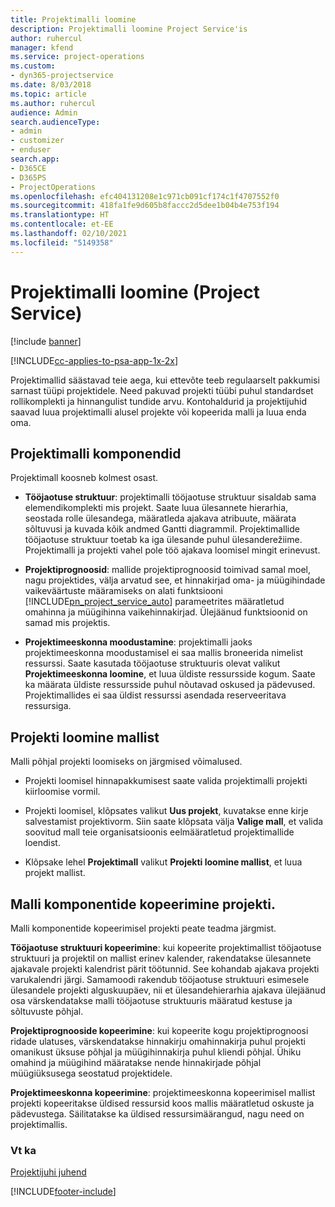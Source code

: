 ```yaml
---
title: Projektimalli loomine
description: Projektimalli loomine Project Service'is
author: ruhercul
manager: kfend
ms.service: project-operations
ms.custom:
- dyn365-projectservice
ms.date: 8/03/2018
ms.topic: article
ms.author: ruhercul
audience: Admin
search.audienceType:
- admin
- customizer
- enduser
search.app:
- D365CE
- D365PS
- ProjectOperations
ms.openlocfilehash: efc404131208e1c971cb091cf174c1f4707552f0
ms.sourcegitcommit: 418fa1fe9d605b8faccc2d5dee1b04b4e753f194
ms.translationtype: HT
ms.contentlocale: et-EE
ms.lasthandoff: 02/10/2021
ms.locfileid: "5149358"
---
```

# <a name="create-a-project-template-project-service"></a>Projektimalli loomine (Project Service)

[!include [banner](../includes/psa-now-project-operations.md)]

[!INCLUDE[cc-applies-to-psa-app-1x-2x](../includes/cc-applies-to-psa-app-1x-2x.md)]

Projektimallid säästavad teie aega, kui ettevõte teeb regulaarselt pakkumisi sarnast tüüpi projektidele. Need pakuvad projekti tüübi puhul standardset rollikomplekti ja hinnangulist tundide arvu. Kontohaldurid ja projektijuhid saavad luua projektimalli alusel projekte või kopeerida malli ja luua enda oma.  
  
## <a name="components-of-project-template"></a>Projektimalli komponendid
 Projektimall koosneb kolmest osast.  
  
- **Tööjaotuse struktuur**: projektimalli tööjaotuse struktuur sisaldab sama elemendikomplekti mis projekt. Saate luua ülesannete hierarhia, seostada rolle ülesandega, määratleda ajakava atribuute, määrata sõltuvusi ja kuvada kõik andmed Gantti diagrammil. Projektimallide tööjaotuse struktuur toetab ka iga ülesande puhul ülesanderežiime. Projektimalli ja projekti vahel pole töö ajakava loomisel mingit erinevust.  
  
- **Projektiprognoosid**: mallide projektiprognoosid toimivad samal moel, nagu projektides, välja arvatud see, et hinnakirjad oma- ja müügihindade vaikeväärtuste määramiseks on alati funktsiooni [!INCLUDE[pn_project_service_auto](../includes/pn-project-service-auto.md)] parameetrites määratletud omahinna ja müügihinna vaikehinnakirjad. Ülejäänud funktsioonid on samad mis projektis.  
  
- **Projektimeeskonna moodustamine**: projektimalli jaoks projektimeeskonna moodustamisel ei saa mallis broneerida nimelist ressurssi. Saate kasutada tööjaotuse struktuuris olevat valikut **Projektimeeskonna loomine**, et luua üldiste ressursside kogum. Saate ka määrata üldiste ressursside puhul nõutavad oskused ja pädevused. Projektimallides ei saa üldist ressurssi asendada reserveeritava ressursiga.  
  
## <a name="create-a-project-from-a-template"></a>Projekti loomine mallist  
 Malli põhjal projekti loomiseks on järgmised võimalused.  
  
-   Projekti loomisel hinnapakkumisest saate valida projektimalli projekti kiirloomise vormil.  
  
-   Projekti loomisel, klõpsates valikut **Uus projekt**, kuvatakse enne kirje salvestamist projektivorm. Siin saate klõpsata välja **Valige mall**, et valida soovitud mall teie organisatsioonis eelmääratletud projektimallide loendist.  
  
-   Klõpsake lehel **Projektimall** valikut **Projekti loomine mallist**, et luua projekt mallist.  
  
## <a name="copying-components-of-a-template-to-a-project"></a>Malli komponentide kopeerimine projekti.  
 Malli komponentide kopeerimisel projekti peate teadma järgmist.  
  
 **Tööjaotuse struktuuri kopeerimine**: kui kopeerite projektimallist tööjaotuse struktuuri ja projektil on mallist erinev kalender, rakendatakse ülesannete ajakavale projekti kalendrist pärit töötunnid. See kohandab ajakava projekti varukalendri järgi. Samamoodi rakendub tööjaotuse struktuuri esimesele ülesandele projekti alguskuupäev, nii et ülesandehierarhia ajakava ülejäänud osa värskendatakse malli tööjaotuse struktuuris määratud kestuse ja sõltuvuste põhjal.  
  
 **Projektiprognooside kopeerimine**: kui kopeerite kogu projektiprognoosi ridade ulatuses, värskendatakse hinnakirju omahinnakirja puhul projekti omanikust üksuse põhjal ja müügihinnakirja puhul kliendi põhjal. Ühiku omahind ja müügihind määratakse nende hinnakirjade põhjal müügiüksusega seostatud projektidele.  
  
 **Projektimeeskonna kopeerimine**: projektimeeskonna kopeerimisel mallist projekti kopeeritakse üldised ressursid koos mallis määratletud oskuste ja pädevustega. Säilitatakse ka üldised ressursimäärangud, nagu need on projektimallis.  
  
### <a name="see-also"></a>Vt ka  
 [Projektijuhi juhend](../psa/project-manager-guide.md)


[!INCLUDE[footer-include](../includes/footer-banner.md)]
